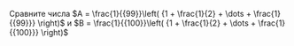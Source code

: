 Сравните числа $A = \frac{1}{{99}}\left( {1 + \frac{1}{2} + \dots + \frac{1}{{99}}} \right)$ и 
$B = \frac{1}{{100}}\left( {1 + \frac{1}{2} + \dots + \frac{1}{{100}}} \right)$